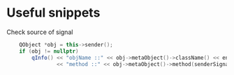 # Useful snippets

Check source of signal

```cpp
    QObject *obj = this->sender();
    if (obj != nullptr)
        qInfo() << "objName ::" << obj->metaObject()->className() << endl
                << "method ::" << obj->metaObject()->method(senderSignalIndex()).methodSignature();
```
